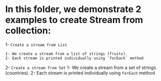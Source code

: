 # In this folder, we demonstrate 2 examples to create Stream from collection:

1- `Create a stream from List`

    1- We create a stream from a list of strings (fruits).
    2- Each stream is printed individually using `forEach` method

2- `Create a stream from Set`
    1- We create a stream from a set of strings (countries).
    2- Each stream is printed individually using `forEach` method